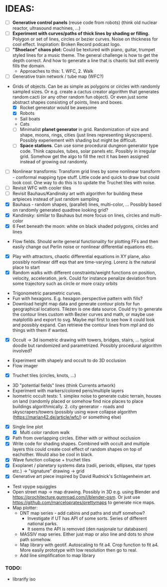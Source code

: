 # IDEAS:
- [ ] **Generative control panels** (reuse code from robots) (think old nuclear reactor, ultrasound machines, ...)
- [ ] **Experiment with curves/paths of thick lines by shading or filling.** Polygon or set of lines, circles or bezier curves. Noise on thickness for cool effect. Inspiration: Broken Record podcast logo.
- [ ] **"Shoelace" chaos plot:** Could be textured with piano, guitar, trumpet styled lines for a music theme. The general challenge is how to get the depth correct. And how to generate a line that is chaotic but still evenly fills the domain. 
  - Approaches to this: 1. WFC, 2. Walk
- [ ] Generative train network / tube map (WFC?)
- Grids of objects. Can be as simple as polygons or circles with randomly sampled sizes. Or e.g. create a cactus creator algorithm that generates random cacti (or any other random fun object). Or even just some abstract shapes consisting of points, lines and boxes.
  - [x] Rocket generator would be awesome
  - [x] Robots
  - Sail boats
  - Cats
  - [ ] Minimalist **planet generator** in grid. Randomization of size and shape, moons, rings, cities (just lines representing skyscrapers). Possibly experiement with shading but might be difficult.
  - [ ] **Space stations**. Can use some procedural dungeon generator type code. Think capsules, tubes, solar panels etc. Possibly in irregular grid. Somehow get the algo to fill the rect it has been assigned instead of growing out randomly.
- [ ] Nonlinear transforms: Transform grid lines by some nonlinear transform - conformal mapping type stuff. Little code and quick to draw but could look cool. One way to do this is to update the Truchet tiles with noise.
- [ ] Revisit WFC with cooler tiles
- [ ] Revisit Bauhaus/Kandinsky art with algorithm for building these artpieces instead of just random sampling
- [x] Bauhaus - random shapes, (parallel) lines, multi-color, ... Possibly based on randomly generated quadtree looking grid?
- [x] Kandinsky: similar to Bauhaus but more focus on lines, circles and multi-color
- [x] 6 Feet beneath the moon: white on black shaded polygons, circles and lines 
- Flow fields. Should write general functionality for plotting FFs and then easily change out Perlin noise or nonlinear differential equations etc.
- [x] Play with attractors, chaotic differential equations in XY plane, also possibly nonlinear diff eqs that are time-varying. Lorenz is the natural place to start
- [x] Random walks with different constraints/weight functions on position, velocity, acceleration, jerk. Could for instance penalize deviation from some trajectory such as circle or more crazy orbits
- Trigonometric parametric curves.
- Fun with hexagons. E.g. hexagon perspective pattern with fills?
- Download height map data and generate contour plots for fun geographical locations. Tilezen is one data source. Could try to generate the contour lines custom with Bezier curves and math, or maybe use matplotlib and export to svg. Maybe mpl first to see how it could look and possibly expand. Can retrieve the contour lines from mpl and do things with them if wanted. 
- [x] Occult -> 3d isometric drawing with towers, bridges, stairs, ... typical doodle but randomized and parametrized. Possibly procedural algorithm involved?
- Experiment with shapely and occult to do 3D occlusion
- Flow imager
- [x] Truchet tiles (circles, knots, ...)
- 3D "potential fields" lines (think Currents artwork)
- Experiment with markers/colored pens/multiple layers
- Isometric occult tests: 1. simplex noise to generate cubic terrain, houses on land (randomly placed or somehow find nice places to place buildings algorithmically. 2. city generator - roads and skyscrapers/towers (possibly using wave collapse algorithm (https://marian42.de/article/wfc/) or something else)
- [x] Single line plot
  - [x] Multi color random walk
- [x] Path from overlapping circles. Either with or without occlusion
- [x] Write code for shading shapes. Combined with occult and multiple layers this could create cool effect of random shapes on top of eachother. Would also be cool in black.
- [x] Wave function collapse + truchet tiles
- [x] Exoplanet / planetary systems data (radii, periods, ellipses, star types etc.) -> "signature" drawing -> grid
- [x] Generative art piece inspired by David Rudnick's Schlagenheim art.
- Test vpype squiggles
- Open street map -> map drawing. Possibly in 3D e.g. using Blender and https://prochitecture.gumroad.com/l/blender-osm. Or just use https://github.com/marceloprates/prettymaps to generate nice maps.
- Map plotter:
  - DNT map series - add cabins and paths and stuff somehow? 
    - Investigate if UT has API of some sorts. Series of different national parks.
    - It seems the API is removed (den nasjonale tur databasen)
  - MASSIV map series. Either just map or also line and dots to show path somehow.
  - Map library with geotif. Autoscaling to fit a4. Crop function to fit a4. More easily prototype with low resolution then go to real. 
  - Add line simplification to map library

### TODO:
- librarify iso
